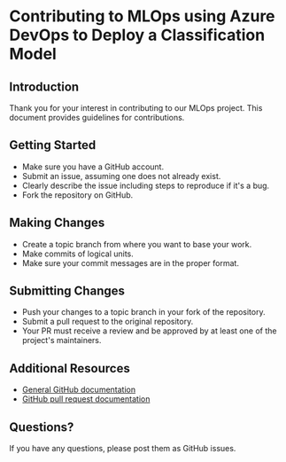 # Contributing to MLOps using Azure DevOps to Deploy a Classification Model

## Introduction
Thank you for your interest in contributing to our MLOps project. This document provides guidelines for contributions.

## Getting Started
- Make sure you have a GitHub account.
- Submit an issue, assuming one does not already exist.
- Clearly describe the issue including steps to reproduce if it's a bug.
- Fork the repository on GitHub.

## Making Changes
- Create a topic branch from where you want to base your work.
- Make commits of logical units.
- Make sure your commit messages are in the proper format.

## Submitting Changes
- Push your changes to a topic branch in your fork of the repository.
- Submit a pull request to the original repository.
- Your PR must receive a review and be approved by at least one of the project's maintainers.

## Additional Resources
- [General GitHub documentation](https://help.github.com)
- [GitHub pull request documentation](https://help.github.com/articles/about-pull-requests/)

## Questions?
If you have any questions, please post them as GitHub issues.